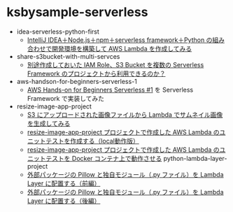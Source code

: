 # ksbysample-serverless

* idea-serverless-python-first
    * [IntelliJ IDEA＋Node.js＋npm＋serverless framework＋Python の組み合わせで開発環境を構築して AWS Lambda を作成してみる](https://ksby.hatenablog.com/entry/2020/05/24/101424)
* share-s3bucket-with-multi-servces
    * [別途作成しておいた IAM Role、S3 Bucket を複数の Serverless Framework のプロジェクトから利用できるのか？](https://ksby.hatenablog.com/entry/2020/05/26/000657)
* aws-handson-for-beginners-serverless-1
    * [AWS Hands-on for Beginners Serverless #1](https://pages.awscloud.com/event_JAPAN_Hands-on-for-Beginners-Serverless-2019_LP.html?trk=aws_introduction_page) を Serverless Framework で実装してみた
* resize-image-app-project
    * [S3 にアップロードされた画像ファイルから Lambda でサムネイル画像を生成してみる](https://ksby.hatenablog.com/entry/2020/06/10/195443)
    * [resize-image-app-project プロジェクトで作成した AWS Lambda のユニットテストを作成する（local動作版）](https://ksby.hatenablog.com/entry/2020/06/13/150156)
    * [resize-image-app-project プロジェクトで作成した AWS Lambda のユニットテストを Docker コンテナ上で動作させる](https://ksby.hatenablog.com/entry/2020/06/13/222741)
python-lambda-layer-project
    * [外部パッケージの Pillow と独自モジュール（.py ファイル）を Lambda Layer に配置する（前編）](https://ksby.hatenablog.com/entry/2020/06/20/095652)
    * [外部パッケージの Pillow と独自モジュール（.py ファイル）を Lambda Layer に配置する（後編）](https://ksby.hatenablog.com/entry/2020/06/20/095752)
